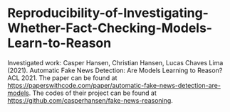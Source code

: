 # Reproducibility-of-Investigating-Whether-Fact-Checking-Models-Learn-to-Reason
Investigated work: Casper Hansen, Christian Hansen, Lucas Chaves Lima (2021). Automatic Fake News Detection: Are Models Learning to Reason? ACL 2021.
The paper can be found at https://paperswithcode.com/paper/automatic-fake-news-detection-are-models.
The codes of their project can be found at https://github.com/casperhansen/fake-news-reasoning.

